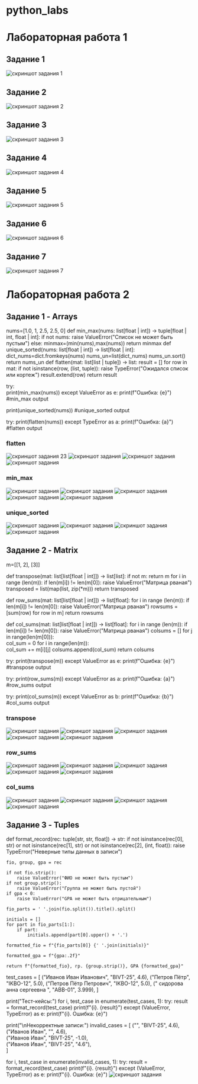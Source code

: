 # python_labs

# Лабораторная работа 1
## Задание 1
![скриншот задания 1](images/lab01/img01.png)
## Задание 2
![скриншот задания 2](images/lab01/img02.png)
## Задание 3
![скриншот задания 3](images/lab01/img03.png)
## Задание 4
![скриншот задания 4](images/lab01/img04.png)
## Задание 5
![скриншот задания 5](images/lab01/img05.png)
## Задание 6
![скриншот задания 6](images/lab01/img06.png)
## Задание 7
![скриншот задания 7](images/lab01/img07.png)
# Лабораторная работа 2
## Задание 1 - Arrays
nums=[1.0, 1, 2.5, 2.5, 0]
def min_max(nums: list[float | int]) -> tuple[float | int, float | int]:
    if not nums:
        raise ValueError("Список не может быть пустым")
    else:
        minmax=(min(nums),max(nums))
        return minmax
def unique_sorted(nums: list[float | int]) -> list[float | int]:
    dict_nums=dict.fromkeys(nums)
    nums_un=list(dict_nums)
    nums_un.sort()
    return nums_un
def flatten(mat: list[list | tuple]) -> list:
    result = []
    for row in mat:
        if not isinstance(row, (list, tuple)):
            raise TypeError("Ожидался список или кортеж")
        result.extend(row)
    return result 

try:      
    print(min_max(nums))
except ValueError as e:
    print(f"Ошибка: {e}") #min_max output

print(unique_sorted(nums)) #unique_sorted output

try:
    print(flatten(nums))
except TypeError as a:
    print(f"Ошибка: {a}") #flatten output
### flatten
![скриншот задания 23](images\lab02\arrays\flatten\arrays_flatten1.png)
![скриншот задания](images\lab02\arrays\flatten\arrays_flatten2.png)
![скриншот задания](images\lab02\arrays\flatten\arrays_flatten3.png)
![скриншот задания](images\lab02\arrays\flatten\arrays_flatten4.png)
### min_max
![скриншот задания](images\lab02\arrays\min_max\arrays_min_max1.png)
![скриншот задания](images\lab02\arrays\min_max\arrays_min_max2.png)
![скриншот задания](images\lab02\arrays\min_max\arrays_min_max3.png)
![скриншот задания](images\lab02\arrays\min_max\arrays_min_max4.png)
![скриншот задания](images\lab02\arrays\min_max\arrays_min_max5.png)
### unique_sorted
![скриншот задания](images\lab02\arrays\unique_sorted\arrays_unique_sorted1.png)
![скриншот задания](images\lab02\arrays\unique_sorted\arrays_unique_sorted2.png)
![скриншот задания](images\lab02\arrays\unique_sorted\arrays_unique_sorted3.png)
![скриншот задания](images\lab02\arrays\unique_sorted\arrays_unique_sorted4.png)
## Задание 2 - Matrix
m=[[1, 2], [3]]

def transpose(mat: list[list[float | int]]) -> list[list]:
    if not m:
        return m
    for i in range (len(m)):
        if len(m[i]) != len(m[0]):
            raise ValueError("Матрица рваная")
    transposed = list(map(list, zip(*m)))
    return transposed


def row_sums(mat: list[list[float | int]]) -> list[float]:
    for i in range (len(m)):
        if len(m[i]) != len(m[0]):
            raise ValueError("Матрица рваная")
    rowsums = [sum(row) for row in m]
    return rowsums


def col_sums(mat: list[list[float | int]]) -> list[float]:
    for i in range (len(m)):
        if len(m[i]) != len(m[0]):
            raise ValueError("Матрица рваная")
    colsums = []
    for j in range(len(m[0])):  
        col_sum = 0
        for i in range(len(m)):  
            col_sum += m[i][j]
        colsums.append(col_sum)
    return colsums
            
try:
    print(transpose(m))
except ValueError as e:
    print(f"Ошибка: {e}") #transpose output

try:
    print(row_sums(m))
except ValueError as a:
    print(f"Ошибка: {a}") #row_sums output

try:
    print(col_sums(m))
except ValueError as b:
    print(f"Ошибка: {b}") #col_sums output
### transpose
![скриншот задания](\images\lab02\matrix\transpose\matrix_transpose1.png)
![скриншот задания](images\lab02\matrix\transpose\matrix_transpose2.png)
![скриншот задания](images\lab02\matrix\transpose\matrix_transpose3.png)
![скриншот задания](images\lab02\matrix\transpose\matrix_transpose4.png)
![скриншот задания](images\lab02\matrix\transpose\matrix_transpose5.png)
### row_sums
![скриншот задания](images\lab02\matrix\row_sums\matrix_row_sums1.png)
![скриншот задания](images\lab02\matrix\row_sums\matrix_row_sums2.png)
![скриншот задания](images\lab02\matrix\row_sums\matrix_row_sums3.png)
![скриншот задания](images\lab02\matrix\row_sums\matrix_row_sums4.png)
![скриншот задания](images\lab02\matrix\row_sums\matrix_row_sums5.png)
### col_sums
![скриншот задания](images\lab02\matrix\col_sums\matrix_col_sums1.png)
![скриншот задания](images\lab02\matrix\col_sums\matrix_col_sums2.png)
![скриншот задания](images\lab02\matrix\col_sums\matrix_col_sums3.png)
![скриншот задания](images\lab02\matrix\col_sums\matrix_col_sums4.png)
## Задание 3 - Tuples
def format_record(rec: tuple[str, str, float]) -> str:
    if not isinstance(rec[0], str) or not isinstance(rec[1], str) or not isinstance(rec[2], (int, float)):
        raise TypeError("Неверные типы данных в записи")
    
    fio, group, gpa = rec
    
    if not fio.strip():
        raise ValueError("ФИО не может быть пустым")
    if not group.strip():
        raise ValueError("Группа не может быть пустой")
    if gpa < 0:
        raise ValueError("GPA не может быть отрицательным")
    
    fio_parts = ' '.join(fio.split()).title().split()
    
    initials = []
    for part in fio_parts[1:]:  
        if part:  
            initials.append(part[0].upper() + '.')
    
    formatted_fio = f"{fio_parts[0]} {' '.join(initials)}"
    
    formatted_gpa = f"{gpa:.2f}"
    
    return f"{formatted_fio}, гр. {group.strip()}, GPA {formatted_gpa}"

test_cases = [
    ("Иванов Иван Иванович", "BIVT-25", 4.6),
    ("Петров Пётр", "IKBO-12", 5.0),
    ("Петров Пётр Петрович", "IKBO-12", 5.0),
    ("  сидорова  анна   сергеевна ", "ABB-01", 3.999),
]

print("Тест-кейсы:")
for i, test_case in enumerate(test_cases, 1):
    try:
        result = format_record(test_case)
        print(f"{i}. {result}")
    except (ValueError, TypeError) as e:
        print(f"{i}. Ошибка: {e}")

print("\nНекорректные записи:")
invalid_cases = [
    ("", "BIVT-25", 4.6),  
    ("Иванов Иван", "", 4.6),  
    ("Иванов Иван", "BIVT-25", -1.0),  
    ("Иванов Иван", "BIVT-25", "4.6"),  
]

for i, test_case in enumerate(invalid_cases, 1):
    try:
        result = format_record(test_case)
        print(f"{i}. {result}")
    except (ValueError, TypeError) as e:
        print(f"{i}. Ошибка: {e}")
![скриншот задания](images\lab02\tuples\tuples.png)
